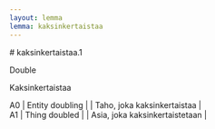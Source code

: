 ```yaml
---
layout: lemma
lemma: kaksinkertaistaa
---
```


<div class="sense">
# <span class="sensename">kaksinkertaistaa.1</span>

<span class="description">Double</span>

<span class="description">Kaksinkertaistaa</span>

A0 | Entity doubling |   | Taho, joka kaksinkertaistaa |  
A1 | Thing doubled |   | Asia, joka kaksinkertaistetaan |  

</div>

